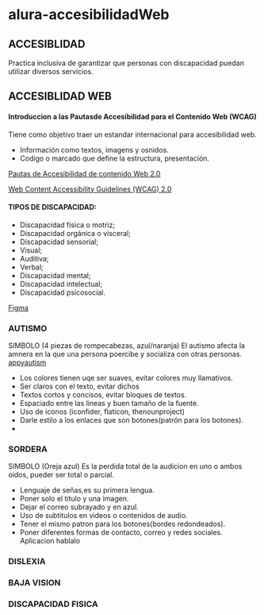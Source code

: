 # alura-accesibilidadWeb

## ACCESIBLIDAD
Practica inclusiva de garantizar que personas con discapacidad puedan utilizar diversos servicios.

## ACCESIBLIDAD WEB

#### Introduccion a las Pautasde Accesibilidad para el Contenido Web (WCAG)

Tiene como objetivo traer un estandar internacional para accesibilidad web.
* Información como textos, imagens y osnidos.
* Codigo o marcado que define la estructura, presentación.

[Pautas de Accesibilidad de contenido Web 2.0](http://www.codexexempla.org/traducciones/pautas-accesibilidad-contenido-web-2.0.htm)

[Web Content Accessibility Guidelines (WCAG) 2.0](https://www.w3.org/TR/WCAG20/)

#### TIPOS DE DISCAPACIDAD:
* Discapacidad física o motriz;
* Discapacidad orgánica o visceral;
* Discapacidad sensorial;
* Visual;
* Auditiva;
* Verbal;
* Discapacidad mental;
* Discapacidad intelectual;
* Discapacidad psicosocial.

[Figma](https://www.figma.com/file/XZg8sx6CWLKYGkIM6nffbF/Apeperia-(proyecto-inicial)-(Copy))

### AUTISMO
SIMBOLO (4 piezas de rompecabezas, azul/naranja)
El autismo afecta la amnera en la que una persona poercibe y socializa con otras personas.
[appyautism](http://www.appyautism.com/)
* Los colores tienen uqe ser suaves, evitar colores muy llamativos.
* Ser claros con el texto, evitar dichos 
* Textos cortos y concisos, evitar bloques de textos.
* Espaciado entre las lineas y buen tamaño de la fuente.
* Uso de iconos (iconfider, flaticon, thenounproject)
* Darle estilo a los enlaces que son botones(patrón para los botones).
* 

### SORDERA 
SIMBOLO (Oreja azul)
Es la perdida total de la audicion en uno o ambos oidos, pueder ser total o parcial.
* Lenguaje de señas,es su primera lengua.
* Poner solo el titulo y una imagen.
* Dejar el correo subrayado y en azul.
* Uso de subtitulos en videos o contenidos de audio.
* Tener el mismo patron para los botones(bordes redondeados).
* Poner diferentes formas de contacto, correo y redes sociales.
Aplicacion hablalo

### DISLEXIA

### BAJA VISION

### DISCAPACIDAD FISICA



